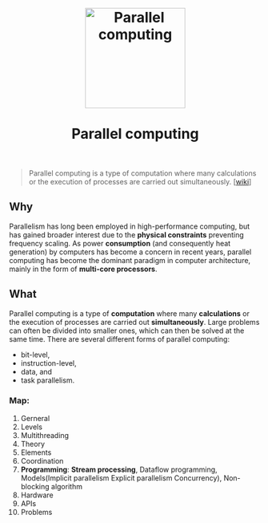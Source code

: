 
<h1 align="center">
<br>
  <a href="https://www.wikiwand.com/en/Parallel_computing#/Further_reading"><img src="https://i.imgur.com/2OkcSNI.png" alt="Parallel computing" width=200"></a>
  <br>
    <br>
  Parallel computing
  <br><br>
</h1>

> Parallel computing is a type of computation where many calculations or the execution of processes are carried out simultaneously. [[wiki]()]

## Why

Parallelism has long been employed in high-performance computing, but has gained broader interest due to the **physical constraints** preventing frequency scaling. As power **consumption** (and consequently heat generation) by computers has become a concern in recent years, parallel computing has become the dominant paradigm in computer architecture, mainly in the form of **multi-core processors**.

## What 

Parallel computing is a type of **computation** where many **calculations** or the execution of processes are carried out **simultaneously**. Large problems can often be divided into smaller ones, which can then be solved at the same time. There are several different forms of parallel computing: 

* bit-level, 
* instruction-level, 
* data, and 
* task parallelism.

### Map:

1. Gerneral
1. Levels
1. Multithreading 
1. Theory
1. Elements
1. Coordination
1. **Programming**: **Stream processing**, Dataflow programming, Models(Implicit parallelism Explicit parallelism Concurrency), Non-blocking algorithm
1. Hardware
1. APIs
1. Problems
